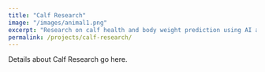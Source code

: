 ```yaml
---
title: "Calf Research"
image: "/images/animal1.png"
excerpt: "Research on calf health and body weight prediction using AI and threshold segmentation methods."
permalink: /projects/calf-research/
---
```

Details about Calf Research go here.
